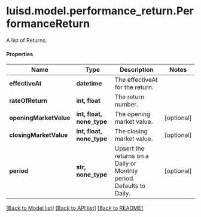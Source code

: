 # luisd.model.performance_return.PerformanceReturn

A list of Returns.

#### Properties
Name | Type | Description | Notes
------------ | ------------- | ------------- | -------------
**effectiveAt** | **datetime** | The effectiveAt for the return. | 
**rateOfReturn** | **int, float** | The return number. | 
**openingMarketValue** | **int, float, none_type** | The opening market value. | [optional] 
**closingMarketValue** | **int, float, none_type** | The closing market value. | [optional] 
**period** | **str, none_type** | Upsert the returns on a Daily or Monthly period. Defaults to Daily. | [optional] 

[[Back to Model list]](../../README.md#documentation-for-models) [[Back to API list]](../../README.md#documentation-for-api-endpoints) [[Back to README]](../../README.md)


